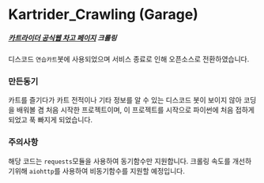 # Kartrider_Crawling (Garage)

##### [카트라이더 공식웹 차고 페이지](https://kart.nexon.com/Garage/Main?strRiderID=InsanePhin) 크롤링

디스코드 `연습카트`봇에 사용되었으며 서비스 종료로 인해 오픈소스로 전환하였습니다.

### 만든동기

카트를 즐기다가 카트 전적이나 기타 정보를 알 수 있는 디스코드 봇이 보이지 않아 코딩을 배워볼 겸 처음 시작한 프로젝트이며,
이 프로젝트를 시작으로 파이썬에 처음 접하게 되었고 푹 빠지게 되었습니다.

### 주의사항

해당 코드는 `requests`모듈을 사용하여 동기함수만 지원합니다. 
크롤링 속도를 개선하기위해 `aiohttp`를 사용하여 비동기함수를 지원할 예정입니다.
